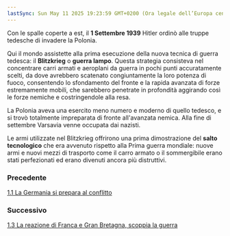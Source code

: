 ```yaml
---
lastSync: Sun May 11 2025 19:23:59 GMT+0200 (Ora legale dell’Europa centrale)
---
```

Con le spalle coperte a est, il **1 Settembre 1939** Hitler ordinò alle truppe tedesche di invadere la Polonia.

Qui il mondo assistette alla prima esecuzione della nuova tecnica di guerra tedesca: il **Blitzkrieg** o **guerra lampo**. Questa strategia consisteva nel concentrare carri armati e aeroplani da guerra in pochi punti accuratamente scelti, da dove avrebbero scatenato congiuntamente la loro potenza di fuoco, consentendo lo sfondamento del fronte e la rapida avanzata di forze estremamente mobili, che sarebbero penetrate in profondità aggirando così le forze nemiche e costringendole alla resa.

La Polonia aveva una esercito meno numero e moderno di quello tedesco, e si trovò totalmente impreparata di fronte all'avanzata nemica.
Alla fine di settembre Varsavia venne occupata dai nazisti.

Le armi utilizzate nel Blitzkrieg offrirono una prima dimostrazione del **salto tecnologico** che era avvenuto rispetto alla Prima guerra mondiale: nuove armi e nuovi mezzi di trasporto come il carro armato o il sommergibile erano stati perfezionati ed erano divenuti ancora più distruttivi.


### Precedente
[1.1 La Germania si prepara al conflitto](1.1%20La%20Germania%20si%20prepara%20al%20conflitto.md)

### Successivo
[1.3 La reazione di Franca e Gran Bretagna, scoppia la guerra](1.3%20La%20reazione%20di%20Franca%20e%20Gran%20Bretagna,%20scoppia%20la%20guerra.md)